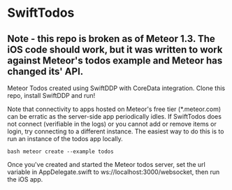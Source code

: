 # SwiftTodos

## Note - this repo is broken as of Meteor 1.3. The iOS code should work, but it was written to work against Meteor's todos example and Meteor has changed its' API.

Meteor Todos created using SwiftDDP with CoreData integration.
Clone this repo, install SwiftDDP and run!

Note that connectivity to apps hosted on Meteor's free tier (*.meteor.com) can be erratic as the server-side app periodically idles. If SwiftTodos does not connect (verifiable in the logs) or you cannot add or remove items or login, try connecting to a different instance. The easiest way to do this is to run an instance of the todos app locally.

```bash meteor create --example todos```

Once you've created and started the Meteor todos server, set the url variable in AppDelegate.swift to ws://localhost:3000/websocket, then run the iOS app.
